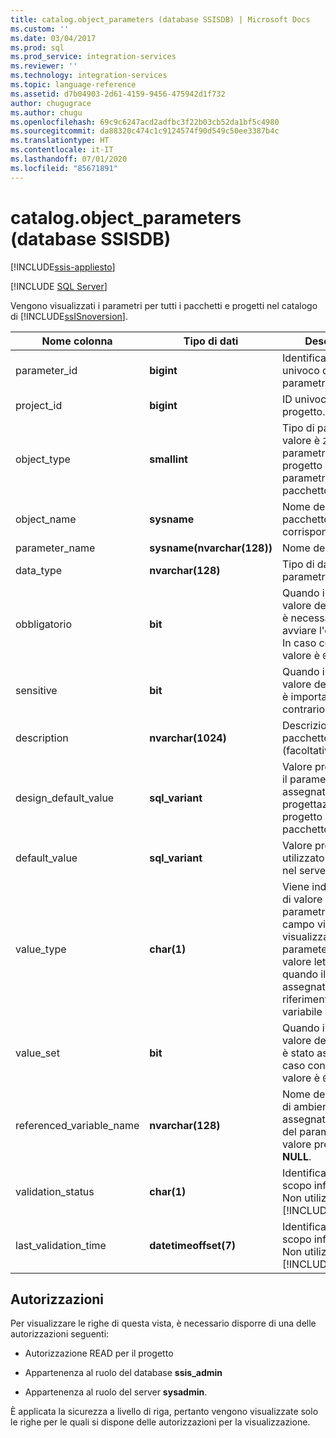 ```yaml
---
title: catalog.object_parameters (database SSISDB) | Microsoft Docs
ms.custom: ''
ms.date: 03/04/2017
ms.prod: sql
ms.prod_service: integration-services
ms.reviewer: ''
ms.technology: integration-services
ms.topic: language-reference
ms.assetid: d7b04903-2d61-4159-9456-475942d1f732
author: chugugrace
ms.author: chugu
ms.openlocfilehash: 69c9c6247acd2adfbc3f22b03cb52da1bf5c4980
ms.sourcegitcommit: da88320c474c1c9124574f90d549c50ee3387b4c
ms.translationtype: HT
ms.contentlocale: it-IT
ms.lasthandoff: 07/01/2020
ms.locfileid: "85671891"
---
```

# <a name="catalogobject_parameters-ssisdb-database"></a>catalog.object_parameters (database SSISDB)

[!INCLUDE[ssis-appliesto](../../includes/ssis-appliesto-ssvrpluslinux-asdb-asdw-xxx.md)]


[!INCLUDE [SQL Server](../../includes/applies-to-version/sqlserver.md)]

  Vengono visualizzati i parametri per tutti i pacchetti e progetti nel catalogo di [!INCLUDE[ssISnoversion](../../includes/ssisnoversion-md.md)].  
  
|Nome colonna|Tipo di dati|Descrizione|  
|-----------------|---------------|-----------------|  
|parameter_id|**bigint**|Identificatore (ID) univoco del parametro.|  
|project_id|**bigint**|ID univoco del progetto.|  
|object_type|**smallint**|Tipo di parametro. Il valore è `20` per un parametro del progetto e `30` per un parametro del pacchetto.|  
|object_name|**sysname**|Nome del progetto o pacchetto corrispondente.|  
|parameter_name|**sysname(nvarchar(128))**|Nome del parametro.|  
|data_type|**nvarchar(128)**|Tipo di dati del parametro.|  
|obbligatorio|**bit**|Quando il valore è `1`, il valore del parametro è necessario per avviare l'esecuzione. In caso contrario, il valore è `0`.|  
|sensitive|**bit**|Quando il valore è `1`, il valore del parametro è importante. In caso contrario, il valore è `0`.|  
|description|**nvarchar(1024)**|Descrizione del pacchetto (facoltativa).|  
|design_default_value|**sql_variant**|Valore predefinito per il parametro assegnato durante la progettazione del progetto o del pacchetto.|  
|default_value|**sql_variant**|Valore predefinito utilizzato attualmente nel server.|  
|value_type|**char(1)**|Viene indicato il tipo di valore del parametro. In questo campo viene visualizzato `V` quando parameter_value è un valore letterale e `R` quando il valore viene assegnato facendo riferimento a una variabile di ambiente.|  
|value_set|**bit**|Quando il valore è `1`, il valore del parametro è stato assegnato. In caso contrario, il valore è `0`.|  
|referenced_variable_name|**nvarchar(128)**|Nome della variabile di ambiente assegnata al valore del parametro. Il valore predefinito è **NULL**.|  
|validation_status|**char(1)**|Identificato solo a scopo informativo. Non utilizzato in [!INCLUDE[ssCurrent](../../includes/sscurrent-md.md)].|  
|last_validation_time|**datetimeoffset(7)**|Identificato solo a scopo informativo. Non utilizzato in [!INCLUDE[ssCurrent](../../includes/sscurrent-md.md)].|  
  
## <a name="permissions"></a>Autorizzazioni  
 Per visualizzare le righe di questa vista, è necessario disporre di una delle autorizzazioni seguenti:  
  
-   Autorizzazione READ per il progetto  
  
-   Appartenenza al ruolo del database **ssis_admin**  
  
-   Appartenenza al ruolo del server **sysadmin**.  
  
 È applicata la sicurezza a livello di riga, pertanto vengono visualizzate solo le righe per le quali si dispone delle autorizzazioni per la visualizzazione.  
  
  
